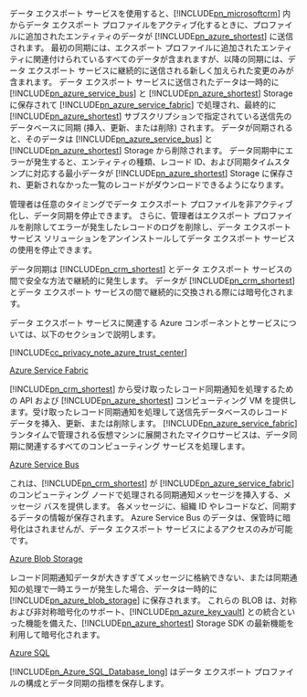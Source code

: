 データ エクスポート サービスを使用すると、[!INCLUDE[pn_microsoftcrm](pn-microsoftcrm.md)] 内からデータ エクスポート プロファイルをアクティブ化するときに、プロファイルに追加されたエンティティのデータが [!INCLUDE[pn_azure_shortest](pn-azure-shortest.md)] に送信されます。 最初の同期には、エクスポート プロファイルに追加されたエンティティに関連付けられているすべてのデータが含まれますが、以降の同期には、データ エクスポート サービスに継続的に送信される新しく加えられた変更のみが含まれます。 データ エクスポート サービスに送信されたデータは一時的に [!INCLUDE[pn_azure_service_bus](pn_azure_service_bus.md)] と [!INCLUDE[pn_azure_shortest](pn-azure-shortest.md)] Storage に保存されて [!INCLUDE[pn_azure_service_fabric](pn_azure_service_fabric.md)] で処理され、最終的に [!INCLUDE[pn_azure_shortest](pn-azure-shortest.md)] サブスクリプションで指定されている送信先のデータベースに同期 (挿入、更新、または削除) されます。 データが同期されると、そのデータは [!INCLUDE[pn_azure_service_bus](pn_azure_service_bus.md)] と [!INCLUDE[pn_azure_shortest](pn-azure-shortest.md)] Storage から削除されます。 データ同期中にエラーが発生すると、エンティティの種類、レコード ID、および同期タイムスタンプに対応する最小データが [!INCLUDE[pn_azure_shortest](pn-azure-shortest.md)] Storage に保存され、更新されなかった一覧のレコードがダウンロードできるようになります。  
  
 管理者は任意のタイミングでデータ エクスポート プロファイルを非アクティブ化し、データ同期を停止できます。 さらに、管理者はエクスポート プロファイルを削除してエラーが発生したレコードのログを削除し、データ エクスポート サービス ソリューションをアンインストールしてデータ エクスポート サービスの使用を停止できます。  
  
 データ同期は [!INCLUDE[pn_crm_shortest](pn-crm-shortest.md)] とデータ エクスポート サービスの間で安全な方法で継続的に発生します。 データが [!INCLUDE[pn_crm_shortest](pn-crm-shortest.md)] とデータ エクスポート サービスの間で継続的に交換される際には暗号化されます。  
  
 データ エクスポート サービスに関連する Azure コンポーネントとサービスについては、以下のセクションで説明します。  
  
 [!INCLUDE[cc_privacy_note_azure_trust_center](cc_privacy_note_azure_trust_center.md)]  
  
 [Azure Service Fabric](https://azure.microsoft.com/services/service-fabric/)  
  
 [!INCLUDE[pn_crm_shortest](pn-crm-shortest.md)] から受け取ったレコード同期通知を処理するための API および [!INCLUDE[pn_azure_shortest](pn-azure-shortest.md)] コンピューティング VM を提供します。受け取ったレコード同期通知を処理して送信先データベースのレコード データを挿入、更新、または削除します。 [!INCLUDE[pn_azure_service_fabric](pn_azure_service_fabric.md)] ランタイムで管理される仮想マシンに展開されたマイクロサービスは、データ同期に関連するすべてのコンピューティング サービスを処理します。  
  
 [Azure Service Bus](https://azure.microsoft.com/services/service-bus/)  
  
 これは、[!INCLUDE[pn_crm_shortest](pn-crm-shortest.md)] が [!INCLUDE[pn_azure_service_fabric](pn_azure_service_fabric.md)] のコンピューティング ノードで処理される同期通知メッセージを挿入する、メッセージ バスを提供します。 各メッセージに、組織 ID やレコードなど、同期するデータの情報が保存されます。 Azure Service Bus のデータは、保管時に暗号化はされませんが、データ エクスポート サービスによるアクセスのみが可能です。  
  
 [Azure Blob Storage](https://azure.microsoft.com/services/storage/)  
  
 レコード同期通知データが大きすぎてメッセージに格納できない、または同期通知の処理で一時エラーが発生した場合、データは一時的に [!INCLUDE[pn_azure_blob_storage](pn_azure_blob_storage.md)] に保存されます。 これらの BLOB は、対称および非対称暗号化のサポート、[!INCLUDE[pn_azure_key_vault](pn-azure-key-vault.md)] との統合といった機能を備えた、[!INCLUDE[pn_azure_shortest](pn-azure-shortest.md)] Storage SDK の最新機能を利用して暗号化されます。  
  
 [Azure SQL](https://azure.microsoft.com/services/sql-database/)  
  
 [!INCLUDE[pn_Azure_SQL_Database_long](pn-azure-sql-database-long.md)] はデータ エクスポート プロファイルの構成とデータ同期の指標を保存します。
